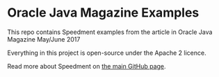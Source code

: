 # Oracle Java Magazine Examples

This repo contains Speedment examples from the article in Oracle Java Magazine May/June 2017

Everything in this project is open-source under the Apache 2 licence.

Read more about Speedment on [the main GitHub page](https://github.com/speedment/speedment).

